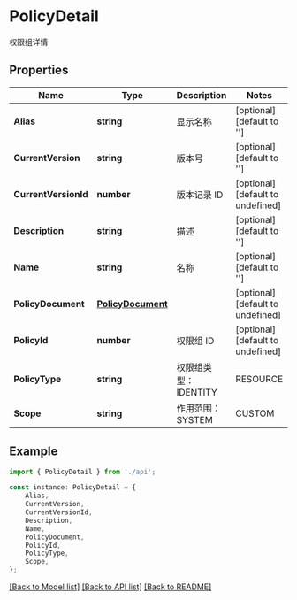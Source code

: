 # PolicyDetail

权限组详情

## Properties

Name | Type | Description | Notes
------------ | ------------- | ------------- | -------------
**Alias** | **string** | 显示名称 | [optional] [default to '']
**CurrentVersion** | **string** | 版本号 | [optional] [default to '']
**CurrentVersionId** | **number** | 版本记录 ID | [optional] [default to undefined]
**Description** | **string** | 描述 | [optional] [default to '']
**Name** | **string** | 名称 | [optional] [default to '']
**PolicyDocument** | [**PolicyDocument**](PolicyDocument.md) |  | [optional] [default to undefined]
**PolicyId** | **number** | 权限组 ID | [optional] [default to undefined]
**PolicyType** | **string** | 权限组类型：IDENTITY | RESOURCE | [optional] [default to '']
**Scope** | **string** | 作用范围： SYSTEM | CUSTOM | [optional] [default to '']

## Example

```typescript
import { PolicyDetail } from './api';

const instance: PolicyDetail = {
    Alias,
    CurrentVersion,
    CurrentVersionId,
    Description,
    Name,
    PolicyDocument,
    PolicyId,
    PolicyType,
    Scope,
};
```

[[Back to Model list]](../README.md#documentation-for-models) [[Back to API list]](../README.md#documentation-for-api-endpoints) [[Back to README]](../README.md)
